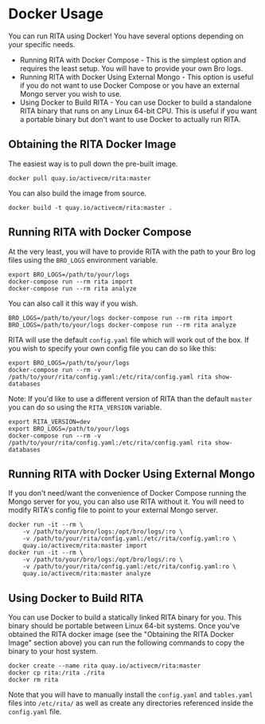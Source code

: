 # Docker Usage

You can run RITA using Docker! You have several options depending on your specific needs.
* Running RITA with Docker Compose - This is the simplest option and requires the least setup. You will have to provide your own Bro logs.
* Running RITA with Docker Using External Mongo - This option is useful if you do not want to use Docker Compose or you have an external Mongo server you wish to use.
* Using Docker to Build RITA - You can use Docker to build a standalone RITA binary that runs on any Linux 64-bit CPU. This is useful if you want a portable binary but don't want to use Docker to actually run RITA.

## Obtaining the RITA Docker Image

The easiest way is to pull down the pre-built image.

```
docker pull quay.io/activecm/rita:master
```

You can also build the image from source.

```
docker build -t quay.io/activecm/rita:master .
```

## Running RITA with Docker Compose

At the very least, you will have to provide RITA with the path to your Bro log files using the `BRO_LOGS` environment variable.

```
export BRO_LOGS=/path/to/your/logs
docker-compose run --rm rita import
docker-compose run --rm rita analyze
```

You can also call it this way if you wish.

```
BRO_LOGS=/path/to/your/logs docker-compose run --rm rita import
BRO_LOGS=/path/to/your/logs docker-compose run --rm rita analyze
```

RITA will use the default `config.yaml` file which will work out of the box. If you wish to specify your own config file you can do so like this:

```
export BRO_LOGS=/path/to/your/logs
docker-compose run --rm -v /path/to/your/rita/config.yaml:/etc/rita/config.yaml rita show-databases
```

Note: If you'd like to use a different version of RITA than the default `master` you can do so using the `RITA_VERSION` variable.

```
export RITA_VERSION=dev
export BRO_LOGS=/path/to/your/logs
docker-compose run --rm -v /path/to/your/rita/config.yaml:/etc/rita/config.yaml rita show-databases
```

## Running RITA with Docker Using External Mongo

If you don't need/want the convenience of Docker Compose running the Mongo server for you, you can also use RITA without it. You will need to modify RITA's config file to point to your external Mongo server.

```
docker run -it --rm \
	-v /path/to/your/bro/logs:/opt/bro/logs/:ro \
	-v /path/to/your/rita/config.yaml:/etc/rita/config.yaml:ro \
	quay.io/activecm/rita:master import
docker run -it --rm \
	-v /path/to/your/bro/logs:/opt/bro/logs/:ro \
	-v /path/to/your/rita/config.yaml:/etc/rita/config.yaml:ro \
	quay.io/activecm/rita:master analyze
```

## Using Docker to Build RITA

You can use Docker to build a statically linked RITA binary for you. This binary should be portable between Linux 64-bit systems. Once you've obtained the RITA docker image (see the "Obtaining the RITA Docker Image" section above) you can run the following commands to copy the binary to your host system.

```
docker create --name rita quay.io/activecm/rita:master
docker cp rita:/rita ./rita
docker rm rita
```

Note that you will have to manually install the `config.yaml` and `tables.yaml` files into `/etc/rita/` as well as create any directories referenced inside the `config.yaml` file.

